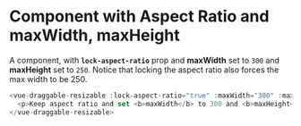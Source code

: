 # Component with Aspect Ratio and maxWidth, maxHeight

A component, with <b>`lock-aspect-ratio`</b> prop and <b>maxWidth</b> set to `300` and <b>maxHeight</b> set to `250`. Notice that locking the aspect ratio also forces the max width to be 250.

~~~js
<vue-draggable-resizable :lock-aspect-ratio="true" :maxWidth="300" :maxHeight="250" @resizing="onResizing">
  <p>Keep aspect ratio and set <b>maxWidth</b> to 300 and <b>maxHeight</b> to 250.</p>
</vue-draggable-resizable>
~~~

